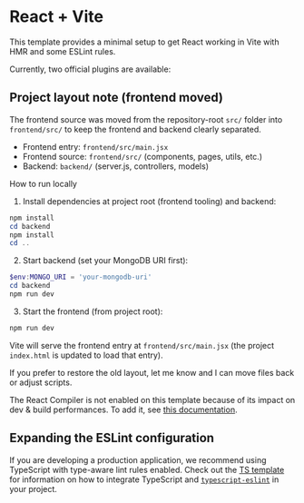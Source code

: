 # React + Vite

This template provides a minimal setup to get React working in Vite with HMR and some ESLint rules.

Currently, two official plugins are available:


## Project layout note (frontend moved)

The frontend source was moved from the repository-root `src/` folder into `frontend/src/` to keep the frontend and backend clearly separated.

- Frontend entry: `frontend/src/main.jsx`
- Frontend source: `frontend/src/` (components, pages, utils, etc.)
- Backend: `backend/` (server.js, controllers, models)

How to run locally

1. Install dependencies at project root (frontend tooling) and backend:

```powershell
npm install
cd backend
npm install
cd ..
```

2. Start backend (set your MongoDB URI first):

```powershell
$env:MONGO_URI = 'your-mongodb-uri'
cd backend
npm run dev
```

3. Start the frontend (from project root):

```powershell
npm run dev
```

Vite will serve the frontend entry at `frontend/src/main.jsx` (the project `index.html` is updated to load that entry).

If you prefer to restore the old layout, let me know and I can move files back or adjust scripts.

The React Compiler is not enabled on this template because of its impact on dev & build performances. To add it, see [this documentation](https://react.dev/learn/react-compiler/installation).

## Expanding the ESLint configuration

If you are developing a production application, we recommend using TypeScript with type-aware lint rules enabled. Check out the [TS template](https://github.com/vitejs/vite/tree/main/packages/create-vite/template-react-ts) for information on how to integrate TypeScript and [`typescript-eslint`](https://typescript-eslint.io) in your project.
